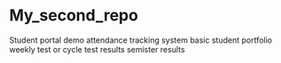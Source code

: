 # My_second_repo
Student portal demo
attendance tracking system 
basic student portfolio 
weekly test or cycle test results
semister results

